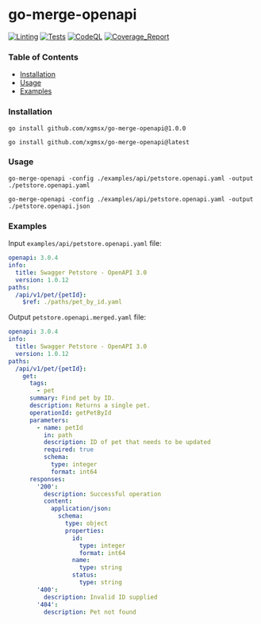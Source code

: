 # go-merge-openapi

[![Linting](https://github.com/xgmsx/go-merge-openapi/actions/workflows/golangci-lint.yml/badge.svg?branch=main)](https://github.com/xgmsx/go-merge-openapi/actions/workflows/golangci-lint.yml)
[![Tests](https://github.com/xgmsx/go-merge-openapi/actions/workflows/coverage.yml/badge.svg?branch=main)](https://github.com/xgmsx/go-merge-openapi/actions/workflows/coverage.yml)
[![CodeQL](https://github.com/xgmsx/go-merge-openapi/actions/workflows/codeql.yml/badge.svg?branch=main)](https://github.com/xgmsx/go-merge-openapi/actions/workflows/codeql.yml)
[![Coverage_Report](https://img.shields.io/badge/Coverage_Report-50.5%25-yellow)](https://xgmsx.github.io/go-merge-openapi)

### Table of Contents
- [Installation](#installation)
- [Usage](#usage)
- [Examples](#examples)

### Installation

```shell
go install github.com/xgmsx/go-merge-openapi@1.0.0

go install github.com/xgmsx/go-merge-openapi@latest
```

### Usage

```shell
go-merge-openapi -config ./examples/api/petstore.openapi.yaml -output ./petstore.openapi.yaml

go-merge-openapi -config ./examples/api/petstore.openapi.yaml -output ./petstore.openapi.json
```

### Examples

Input `examples/api/petstore.openapi.yaml` file:
```yaml
openapi: 3.0.4
info:
  title: Swagger Petstore - OpenAPI 3.0
  version: 1.0.12
paths:
  /api/v1/pet/{petId}:
    $ref: ./paths/pet_by_id.yaml
```

Output `petstore.openapi.merged.yaml` file:
```yaml
openapi: 3.0.4
info:
  title: Swagger Petstore - OpenAPI 3.0
  version: 1.0.12
paths:
  /api/v1/pet/{petId}:
    get:
      tags:
        - pet
      summary: Find pet by ID.
      description: Returns a single pet.
      operationId: getPetById
      parameters:
        - name: petId
          in: path
          description: ID of pet that needs to be updated
          required: true
          schema:
            type: integer
            format: int64
      responses:
        '200':
          description: Successful operation
          content:
            application/json:
              schema:
                type: object
                properties:
                  id:
                    type: integer
                    format: int64
                  name:
                    type: string
                  status:
                    type: string
        '400':
          description: Invalid ID supplied
        '404':
          description: Pet not found
```